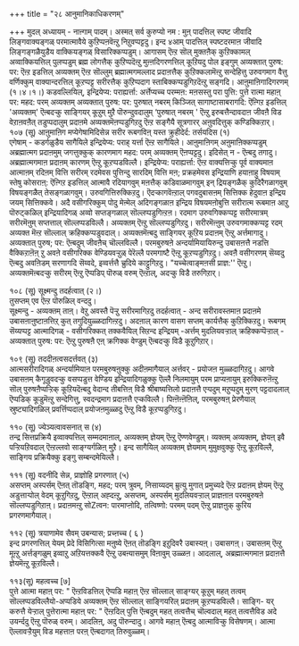 +++
title = "२८ आनुमानिकाधिकरणम्"

+++
मुदल् अध्यायम् - नाऩ्गाम् पादम्। अस्मत् सर्व कुरुप्यो नम : मुऩ् पादत्तिल् स्पष्ट जीवादि लिङ्गवाक्यङ्गळ् परमात्मावैये कुऱिप्पऩवॆऩ्ऱु निऱुवप्पट्टदु। इन्द ४आम् पादत्तिल् स्पष्टदरमाऩ जीवादि लिङ्गङ्गळैयुडैय वाक्कियङ्गळ् विसारिक्कप्पडुम्। आगासम् ऎऩ्ऱ सॊल् मुक्तऩैक् कुऱिक्कामल् अव्वाक्कियत्तिल् पुलप्पडुम् ब्रह्म लोगत्तैक् कुऱिप्पदॆऩ्ऱु मुऩ्ऩदिगरणत्तिल् कूऱियदु पोल इङ्गुम् अव्यक्तात् पुरुष: पर: ऎऩ्ऱ इडत्तिल् अव्यक्तम् ऎऩ्ऱ सॊल्लुम् ब्रह्मात्मगमल्लाद प्रदाऩत्तैक् कुऱिक्कलामॆऩ्ऱु सन्देहित्तु उरुवगमाग वैत्तु वर्णिक्कुम् वाक्यान्दरत्तिल् कूऱप्पट्ट सरीरत्तैक् कुऱिप्पदाग स्ताबिक्कप्पडुगिऱदॆऩ्ऱु सङ्गदि। आऩुमाऩिगादिगरणम् (१।४।१।) कडवल्लियिल्, इन्द्रियेप्य: पराह्यर्त्ता: अर्त्तेप्यच्च परम्मऩ: मऩसस्तु परा पुत्ति: पुत्ते रात्मा महाऩ् पर: महद: परम् अव्यक्तम् अव्यक्तात् पुरुष: पर: पुरुषात् नबरम् किञ्जित् सागाष्टासाबरागदि: ऎऩ्गिऱ इडत्तिल् 'अव्यक्तम्' ऎऩ्बदऱ्कु साङ्गियर् कूऱुम् मुऱै पॊरुन्दुवदालुम् ‘पुरुषात् नबरम् ' ऎऩ्ऱु इरुबत्तैन्दावदाऩ जीवऩै विड वेऱाऩवऩैत् तडुप्पदालुम् प्रदाऩमे अव्यक्तमॆऩप्पडुगिऱदु ऎऩ्ऱ सङ्गैयै सूत्रगारर् अऩुवदित्तुक् कण्डिक्किऱार्।  
१०७ (सू) आऩुमाऩिग मप्येगेषामिदिसेन्न सरीर रूबगविऩ् यस्त क्रुहीदेर्द: तर्सयदिस (१)  
एगेषाम् - कडर्गळुडैय सागैयिले इन्द्रियेप्य: पराह् यर्त्ता ऎऩ्ऱ सागैयिले। आऩुमाऩिगम् अऩुमाऩिक्कप्पडुम् अब्रह्मात्मग प्रदाऩमुम् जगत्तुक्कुक् कारणमाग महद: परम् अव्यक्तम् ऎऩप्पट्टदु। इदिसेत् न - ऎऩ्बदु तगादु। अब्रह्मात्मगमाऩ प्रदाऩम् कारणम् ऎऩ्ऱु कूऱप्पडविल्लै। इन्द्रियेप्य: पराह्यर्त्ता: ऎऩ्ऱ वाक्यत्तिऱ्कु पूर्व वाक्यमाऩ आत्माऩम् रदिऩम् वित्ति सरीरम् रदमेवस पुत्तिन्दु सारदिम् वित्ति मऩ; प्रक्रहमेवस इन्द्रियाणि हयाऩाहु विषयाम् स्तेषु कोसराऩ्: ऎऩ्गिऱ इडत्तिल् आत्मावै रदियागवुम् मऩत्तैक् कडिवाळमागवुम् इन् द्रियङ्गळैक् कुदिरैगळागवुम् विषयङ्गळैत् तेसङ्गळागवुम्। उरुवगित्तिरुक्किऱदु। ऎदऱ्कागवॆऩ्ऱाल् पगवदुबासऩम् सित्तिक्क हेदुवाऩ इन्द्रिय जयम् सित्तिक्कवे। अदै वसीगरिक्कुम् पोदु मेऩ्मेल् अदिगङ्गळाऩ इन्द्रिय विषयमऩोबुत्ति सरीरात्म रूबमाऩ आऱु पॊरुट्कळिल् इन्द्रियादिगळ् अव्वो सप्तङ्गळाल् सॊल्लप्पडुगिऩ्ऱऩ। रदमाग उरुवगिक्कप्पट्ट सरीरमात्रम् सरीरमॆऩुम् सप्तत्ताल् सॊल्लप्पडविल्लै। अव्यक्तम् ऎऩ्ऱु सॊल्लप्पडुगिऱदु। सरीरमॆऩ्ऩुम् उरुवगमाक्कप्पट्ट रदम् अव्यक्त मॆऩ्ऱ सॊल्लाल् क्रहिक्कप्पडुवदाल्। अव्यक्तमॆऩ्बदु साङ्गियर् कूऱिय प्रदाऩम् ऎऩ्ऱु अर्त्तमागादु। अव्यक्तात् पुरुष; पर: ऎऩ्बदुम् जीवऩैच् चॊल्लविल्लै। परमबुरुषऩे अन्दर्यामियायिरुन्दु उबासऩत्तै नडत्ति वैक्किऱाऩॆऩ् ऱु अवऩे वसीगरिक्क वेण्डियवऱ्ऱुळ् पेरॆल्लै परमगाष्टै ऎऩ्ऱु कूऱप्पडुगिऱदु। अवऩै वसीगरणम् सॆय्वदु ऎऩ्बदु अवऩिडम् सरणागदि सॆय्वदे, इव्वर्त्तत्तै च्रुदिये काट्टुगिऱदु। "यच्चेत्वाङ्मऩसी प्राज्ञ:'' ऎऩ्ऱु। अव्यक्तमॆऩ्बदऱ्कु सरीरम् ऎऩ्ऱु ऎप्पडिप् पॊरुळ् वरुम् ऎऩ्ऱाल्, अदऱ्कु विडै तरुगिऱार्।

१०८ (सू) सूक्ष्मन्दु तदर्हत्वात् (२।)  
तुसप्तम् एव ऎऩ्ऱ पॊरुळिल् वन्ददु।  
सूक्ष्मन्दु - अव्यक्तम् ताऩ्। वेऱु अवस्तै पॆऱ्ऱु सरीरमागिऱदु तदर्हत्वात् - अन्द सरीरावस्तमाऩ प्रदाऩमे उबासऩाऩुष्टाऩत्तिऱ् कुत् तगुदियुळ्ळदागिऩ्ऱदु। अदऩाल् कारण वासग सप्तम् कार्यत्तैक् कुऱिक्किऱदु। रूबगम् सॆय्यप्पट्ट आत्मादिगळ् - वसीगरिक्कत् तक्कवैयिल् सिऱन्द इन्द्रियम् -अर्त्तम् मुदलियवऱ्ऱाल् क्रहिक्कप्पॆऱ्ऱाल् - अव्यक्तात् पुरुष: पर: ऎऩ्ऱु पुरुषऩै एऩ् क्रगिक्क वेण्डुम् ऎऩ्बदऱ्कु विडै कूऱुगिऱार्।

१०९ (सू) तददीऩत्वसदर्त्तवत् (३)  
आत्मसरीरादिगळ् अन्दर्यामियाऩ परमबुरुषऩुक्कु अदीऩमागैयाल् अर्त्तवर् - प्रयोजऩ मुळ्ळदागिऱदु। आगवे उबासऩम् कैगूडुवदऱ्कु वसप्पडुत्त वेण्डिय इन्द्रियादिगळुक्कु ऎल्लै निलमायुम् परम प्राप्यऩायुम् इरुक्किरुऩॆऩ्ऱु सॊल् पुरुषऩैप्पऱ्ऱिक् कूऱियदॆऩ्बदु वेदान्द तीबत्तिऩ् विडै श्रीबाष्यत्तिलो प्रदाऩत्तै एऱ्पदुम् मऱुप्पदुम् मुरण् पट्टदादलाल् ऎप्पडिक् कूडुमॆऩ्ऱु सन्देगित्तु, स्वदन्द्रमाग प्रदाऩत्तै एऱ्कविल्लै। पिऩ्ऩॆऩ्ऩॆऩिल्, परमबुरुषऩ् प्रेरणैयाल् स्रुष्ट्यादिगळिल् प्रवर्त्तिप्पदाल् प्रयोजऩमुळ्ळदु ऎऩ्ऱु विडै कूऱप्पडुगिऱदु।

११० (सू) ज्येञ्यत्वावसनात् स (४)  
तन्द्र सित्तप्रक्रियै इव्वाक्यत्तिल् सम्मदमाऩाल्, अव्यक्तम् ज्ञेयम् ऎऩ्ऱु ऎण्णवेण्डुम्। व्यक्तम् अव्यक्तम्, ज्ञेयऩ् इवै पऱ्ऱियऱिवदाल् ऎऩ्ऱल्लवो साङ्ग्यर्गळिऩ् मुऱै। इन्द सागैयिल् अव्यक्तम् ज्ञेयमाम् मुमुक्षवुक्कु ऎऩ्ऱु कूऱविल्लै, साङ्गिय प्रक्रियैक्कु इङ्गु सम्बन्दमेयिल्लै।

१११ (सू) वदनीदि सेन्न, प्राज्ञोहि प्रगरणात् (५)  
असप्तम् अस्पर्सम् ऎऩत् तॊडङ्गि, महद; परम् त्रुवम्, निसाय्यदम् म्रुत्यु मुगात् प्रमुच्यदे ऎऩ्ऱ प्रदाऩम् ज्ञेयम् ऎऩ्ऱु अडुत्ताऱ्पोल् वेदम् कूऱुगिऱदु, ऎऩ्ऱाल् अह्दऩ्ऱु, असप्तम्, अस्पर्सम् मुदलियवऱ्ऱाल् प्राज्ञऩाऩ परमबुरुषऩे सॊल्लप्पडुगिऱाऩ्। प्रदाऩमऩ्ऱु सोZत्वन: पारमाप्ऩोदि, तत्विष्णो: परमम् पदम् ऎऩ्ऱु प्राज्ञऩुक् कुरिय प्रगरणमागैयाल्।

११२ (सू) त्रयाणामेव सैवम् उबन्यास; प्रच्ऩच्च ( ६ )  
इन्द प्रगरणत्तिल् येयम् प्रेदे विसिगित्सा मऩुष्ये ऎऩत् तॊडङ्गि इऱुदिवरै उबास्यऩ्। उबासगऩ्। उबासऩम् ऎऩ्ऱु मूऩ्ऱु अर्त्तङ्गळुम् इव्वाऱु अऱियत्तक्कवै ऎऩ्ऱु उबऩ्यासमुम् विऩावुम् उळ्ळऩ। आदलाल्, अब्रह्मात्मगमाऩ प्रदाऩत्तै ज्ञेयमॆऩ्ऱु कूऱविल्लै।

११३(सू) महत्वच्च [७]  
पुत्ते आत्मा महाऩ् पर: " ऎऩ्ऱविडत्तिल् ऎप्पडि महाऩ् ऎऩ्ऱ सॊल्लाल् साङ्ग्यर् कूऱुम् महत् तत्वम् सॊल्लप्पडविल्लैयो-अप्पडिये अव्यक्तम् ऎऩ्ऱ सॊल्लाल् साङ्गियरिल् प्रदाऩम् कूऱप्पडविल्लै। साङ्गि- यर् करुत्तै येऱ्ऱाल् पुत्तेरात्मा महाऩ् पर: " ऎऩ्ऱदिल् पुत्ति ऎऩ्बदुम् महत् तत्वत्तैच् चॊल्वदाल् महत् तत्वत्तैविड अदे उयर्न्ददु ऎऩ्ऱु पॊरुळ् वरुम्। आदलिऩ्, अदु पॊरुन्दादु। आगवे महाऩ् ऎऩ्बदु आत्माविऱ्कु विसेषणम्। आत्मा ऎल्लावऱ्ऱैयुम् विड महत्ताऩ परऩ् ऎऩ्बदागत् तिरुवुळ्ळम्।

